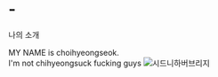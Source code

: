 # -
나의 소개

MY NAME is choihyeongseok.  
I'm not chihyeongsuck fucking guys
![시드니하버브리지](http://bizhi.zhuoku.com/2012/10/29/mac_book_pro_retina/Mac_book_pro_retina036.jpg)
